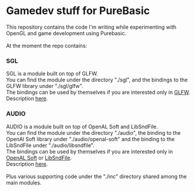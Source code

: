 # Gamedev stuff for PureBasic
This repository contains the code I'm writing while experimenting with OpenGL and game development using Purebasic.<br>
<br>
At the moment the repo contains:<br>

### SGL
SGL is a module built on top of GLFW.<br>
You can find the module under the directory "./sgl", and the bindings to the GLFW library under "./sgl/glfw".<br>
The bindings can be used by themselves if you are interested only in [GLFW](https://www.glfw.org/).<br> 
Description [here](https://github.com/spettroscopio/gamedev/blob/main/sgl/README.md).<br>

### AUDIO
AUDIO is a module built on top of OpenAL Soft and LibSndFile.<br>
You can find the module under the directory "./audio", the binding to the OpenAl Soft library under "./audio/openal-soft" and the binding to the LibSndFile under "./audio/libsndfile".<br> 
The bindings can be used by themselves if you are interested only in [OpenAL Soft](https://openal-soft.org/) or [LibSndFile](http://libsndfile.github.io/libsndfile/).<br> 
Description [here](https://github.com/spettroscopio/gamedev/blob/main/audio/README.md).<br>
<br>
Plus various supporting code under the "./inc" directory shared among the main modules.<br>
